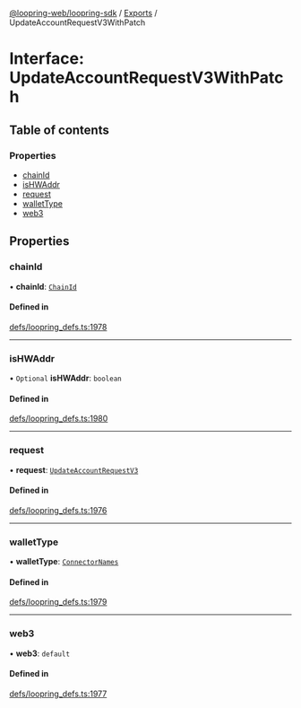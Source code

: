 [@loopring-web/loopring-sdk](../README.md) / [Exports](../modules.md) / UpdateAccountRequestV3WithPatch

# Interface: UpdateAccountRequestV3WithPatch

## Table of contents

### Properties

- [chainId](UpdateAccountRequestV3WithPatch.md#chainid)
- [isHWAddr](UpdateAccountRequestV3WithPatch.md#ishwaddr)
- [request](UpdateAccountRequestV3WithPatch.md#request)
- [walletType](UpdateAccountRequestV3WithPatch.md#wallettype)
- [web3](UpdateAccountRequestV3WithPatch.md#web3)

## Properties

### chainId

• **chainId**: [`ChainId`](../enums/ChainId.md)

#### Defined in

[defs/loopring_defs.ts:1978](https://github.com/Loopring/loopring_sdk/blob/300ee65/src/defs/loopring_defs.ts#L1978)

___

### isHWAddr

• `Optional` **isHWAddr**: `boolean`

#### Defined in

[defs/loopring_defs.ts:1980](https://github.com/Loopring/loopring_sdk/blob/300ee65/src/defs/loopring_defs.ts#L1980)

___

### request

• **request**: [`UpdateAccountRequestV3`](UpdateAccountRequestV3.md)

#### Defined in

[defs/loopring_defs.ts:1976](https://github.com/Loopring/loopring_sdk/blob/300ee65/src/defs/loopring_defs.ts#L1976)

___

### walletType

• **walletType**: [`ConnectorNames`](../enums/ConnectorNames.md)

#### Defined in

[defs/loopring_defs.ts:1979](https://github.com/Loopring/loopring_sdk/blob/300ee65/src/defs/loopring_defs.ts#L1979)

___

### web3

• **web3**: `default`

#### Defined in

[defs/loopring_defs.ts:1977](https://github.com/Loopring/loopring_sdk/blob/300ee65/src/defs/loopring_defs.ts#L1977)
